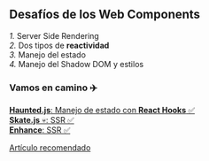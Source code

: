 ## Desafíos de los Web Components

*1.* Server Side Rendering<br>
*2.* Dos tipos de **reactividad**<br>
*3.* Manejo del estado<br>
*4.* Manejo del Shadow DOM y estilos

### Vamos en camino ✈️

[**Haunted.js**: Manejo de estado con **React Hooks** ✅](https://hauntedhooks.netlify.app/)<br>
[**Skate.js** 💀: SSR ✅](https://skatejs.netlify.app/)<br>
[**Enhance**: SSR ✅](https://enhance.dev/)

[Artículo recomendado](https://medium.com/@yanguly/breaking-down-barriers-easy-web-components-with-lit-524fe70206b3)